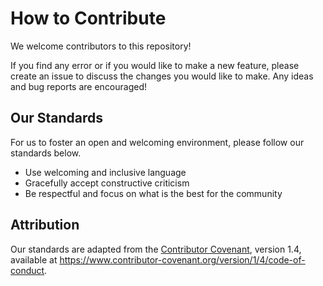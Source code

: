 # How to Contribute
We welcome contributors to this repository! 

If you find any error or if you would like to make a new feature, please create an issue to discuss the changes you would like to make. Any ideas and bug reports are encouraged!

## Our Standards
For us to foster an open and welcoming environment, please follow our standards below.
* Use welcoming and inclusive language
* Gracefully accept constructive criticism
* Be respectful and focus on what is the best for the community

## Attribution
Our standards are adapted from the [Contributor Covenant](https://www.contributor-covenant.org/version/1/4/code-of-conduct), version 1.4, available at https://www.contributor-covenant.org/version/1/4/code-of-conduct.
